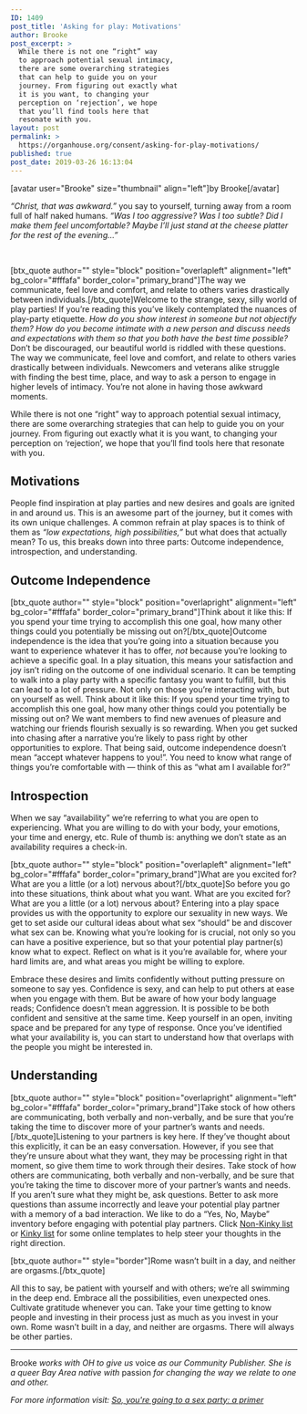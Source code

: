 ```yaml
---
ID: 1409
post_title: 'Asking for play: Motivations'
author: Brooke
post_excerpt: >
  While there is not one “right” way
  to approach potential sexual intimacy,
  there are some overarching strategies
  that can help to guide you on your
  journey. From figuring out exactly what
  it is you want, to changing your
  perception on ‘rejection’, we hope
  that you’ll find tools here that
  resonate with you.
layout: post
permalink: >
  https://organhouse.org/consent/asking-for-play-motivations/
published: true
post_date: 2019-03-26 16:13:04
---
```

[avatar user="Brooke" size="thumbnail" align="left"]by Brooke[/avatar]

<em>“Christ, that was awkward.”</em> you say to yourself, turning away from a room full of half naked humans. <em>“Was I too aggressive? Was I too subtle? Did I make them feel uncomfortable? Maybe I’ll just stand at the cheese platter for the rest of the evening…”</em>

&nbsp;

[btx_quote author="" style="block" position="overlapleft" alignment="left" bg_color="#fffafa" border_color="primary_brand"]The way we communicate, feel love and comfort, and relate to others varies drastically between individuals.[/btx_quote]Welcome to the strange, sexy, silly world of play parties! If you’re reading this you’ve likely contemplated the nuances of play-party etiquette. <em>How do you show interest in someone but not objectify them? How do you become intimate with a new person and discuss needs and expectations with them so that you both have the best time possible?</em> Don’t be discouraged, our beautiful world is riddled with these questions. The way we communicate, feel love and comfort, and relate to others varies drastically between individuals. Newcomers and veterans alike struggle with finding the best time, place, and way to ask a person to engage in higher levels of intimacy. You’re not alone in having those awkward moments.

While there is not one “right” way to approach potential sexual intimacy, there are some overarching strategies that can help to guide you on your journey. From figuring out exactly what it is you want, to changing your perception on ‘rejection’, we hope that you’ll find tools here that resonate with you.
<h2>Motivations</h2>
People find inspiration at play parties and new desires and goals are ignited in and around us. This is an awesome part of the journey, but it comes with its own unique challenges. A common refrain at play spaces is to think of them as <em>“low expectations, high possibilities,”</em> but what does that actually mean? To us, this breaks down into three parts: Outcome independence, introspection, and understanding.
<h2>Outcome Independence</h2>
[btx_quote author="" style="block" position="overlapright" alignment="left" bg_color="#fffafa" border_color="primary_brand"]Think about it like this: If you spend your time trying to accomplish this one goal, how many other things could you potentially be missing out on?[/btx_quote]Outcome independence is the idea that you’re going into a situation because you want to experience whatever it has to offer, <em>not</em> because you’re looking to achieve a specific goal. In a play situation, this means your satisfaction and joy isn’t riding on the outcome of one individual scenario. It can be tempting to walk into a play party with a specific fantasy you want to fulfill, but this can lead to a lot of pressure. Not only on those you’re interacting with, but on yourself as well. Think about it like this: If you spend your time trying to accomplish this one goal, how many other things could you potentially be missing out on? We want members to find new avenues of pleasure and watching our friends flourish sexually is so rewarding. When you get sucked into chasing after a narrative you’re likely to pass right by other opportunities to explore. That being said, outcome independence doesn’t mean “accept whatever happens to you!”. You need to know what range of things you’re comfortable with — think of this as “what am I available for?”
<h2>Introspection</h2>
When we say “availability” we’re referring to what you are open to experiencing. What you are willing to do with your body, your emotions, your time and energy, etc. Rule of thumb is: anything we don’t state as an availability requires a check-in.

[btx_quote author="" style="block" position="overlapleft" alignment="left" bg_color="#fffafa" border_color="primary_brand"]What are you excited for? What are you a little (or a lot) nervous about?[/btx_quote]So before you go into these situations, think about what you want. What are you excited for? What are you a little (or a lot) nervous about? Entering into a play space provides us with the opportunity to explore our sexuality in new ways. We get to set aside our cultural ideas about what sex “should” be and discover what sex can be. Knowing what you’re looking for is crucial, not only so you can have a positive experience, but so that your potential play partner(s) know what to expect. Reflect on what is it you’re available for, where your hard limits are, and what areas you might be willing to explore.

Embrace these desires and limits confidently without putting pressure on someone to say yes. Confidence is sexy, and can help to put others at ease when you engage with them. But be aware of how your body language reads; Confidence doesn’t mean aggression. It is possible to be both confident and sensitive at the same time. Keep yourself in an open, inviting space and be prepared for any type of response. Once you’ve identified what your availability is, you can start to understand how that overlaps with the people you might be interested in.
<h2>Understanding</h2>
[btx_quote author="" style="block" position="overlapright" alignment="left" bg_color="#fffafa" border_color="primary_brand"]Take stock of how others are communicating, both verbally and non-verbally, and be sure that you’re taking the time to discover more of your partner’s wants and needs.[/btx_quote]Listening to your partners is key here. If they’ve thought about this explicitly, it can be an easy conversation. However, if you see that they’re unsure about what they want, they may be processing right in that moment, so give them time to work through their desires. Take stock of how others are communicating, both verbally and non-verbally, and be sure that you’re taking the time to discover more of your partner’s wants and needs. If you aren’t sure what they might be, ask questions. Better to ask more questions than assume incorrectly and leave your potential play partner with a memory of a bad interaction. We like to do a “Yes, No, Maybe” inventory before engaging with potential play partners. Click <a href="http://bit.ly/2HJIWfT" target="_blank" rel="noopener noreferrer">Non-Kinky list</a> or <a href="http://bit.ly/2FEgjPf" target="_blank" rel="noopener noreferrer">Kinky list</a> for some online templates to help steer your thoughts in the right direction.

[btx_quote author="" style="border"]Rome wasn’t built in a day, and neither are orgasms.[/btx_quote]

All this to say, be patient with yourself and with others; we’re all swimming in the deep end. Embrace all the possibilities, even unexpected ones. Cultivate gratitude whenever you can. Take your time getting to know people and investing in their process just as much as you invest in your own. Rome wasn’t built in a day, and neither are orgasms. There will always be other parties.

<hr />

Brooke<em> works with OH to give us </em>voice<em> as our Community Publisher. She is a queer Bay Area native with </em>passion<em> for changing the way we relate to one and other.</em>

<em>For more information visit: <a href="https://organhouse.org/play-parties/primer/" target="_blank" rel="noopener noreferrer">So, you're going to a sex party: a primer</a></em>